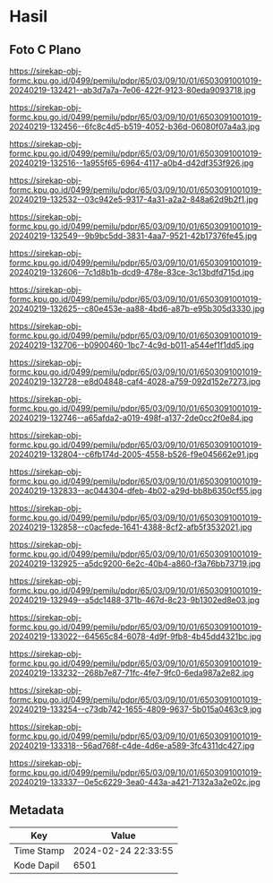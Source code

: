 # Hasil

## Foto C Plano

https://sirekap-obj-formc.kpu.go.id/0499/pemilu/pdpr/65/03/09/10/01/6503091001019-20240219-132421--ab3d7a7a-7e06-422f-9123-80eda9093718.jpg

https://sirekap-obj-formc.kpu.go.id/0499/pemilu/pdpr/65/03/09/10/01/6503091001019-20240219-132456--6fc8c4d5-b519-4052-b36d-06080f07a4a3.jpg

https://sirekap-obj-formc.kpu.go.id/0499/pemilu/pdpr/65/03/09/10/01/6503091001019-20240219-132516--1a955f65-6964-4117-a0b4-d42df353f926.jpg

https://sirekap-obj-formc.kpu.go.id/0499/pemilu/pdpr/65/03/09/10/01/6503091001019-20240219-132532--03c942e5-9317-4a31-a2a2-848a62d9b2f1.jpg

https://sirekap-obj-formc.kpu.go.id/0499/pemilu/pdpr/65/03/09/10/01/6503091001019-20240219-132549--9b9bc5dd-3831-4aa7-9521-42b17376fe45.jpg

https://sirekap-obj-formc.kpu.go.id/0499/pemilu/pdpr/65/03/09/10/01/6503091001019-20240219-132606--7c1d8b1b-dcd9-478e-83ce-3c13bdfd715d.jpg

https://sirekap-obj-formc.kpu.go.id/0499/pemilu/pdpr/65/03/09/10/01/6503091001019-20240219-132625--c80e453e-aa88-4bd6-a87b-e95b305d3330.jpg

https://sirekap-obj-formc.kpu.go.id/0499/pemilu/pdpr/65/03/09/10/01/6503091001019-20240219-132706--b0900460-1bc7-4c9d-b011-a544ef1f1dd5.jpg

https://sirekap-obj-formc.kpu.go.id/0499/pemilu/pdpr/65/03/09/10/01/6503091001019-20240219-132728--e8d04848-caf4-4028-a759-092d152e7273.jpg

https://sirekap-obj-formc.kpu.go.id/0499/pemilu/pdpr/65/03/09/10/01/6503091001019-20240219-132746--a65afda2-a019-498f-a137-2de0cc2f0e84.jpg

https://sirekap-obj-formc.kpu.go.id/0499/pemilu/pdpr/65/03/09/10/01/6503091001019-20240219-132804--c6fb174d-2005-4558-b526-f9e045662e91.jpg

https://sirekap-obj-formc.kpu.go.id/0499/pemilu/pdpr/65/03/09/10/01/6503091001019-20240219-132833--ac044304-dfeb-4b02-a29d-bb8b6350cf55.jpg

https://sirekap-obj-formc.kpu.go.id/0499/pemilu/pdpr/65/03/09/10/01/6503091001019-20240219-132858--c0acfede-1641-4388-8cf2-afb5f3532021.jpg

https://sirekap-obj-formc.kpu.go.id/0499/pemilu/pdpr/65/03/09/10/01/6503091001019-20240219-132925--a5dc9200-6e2c-40b4-a860-f3a76bb73719.jpg

https://sirekap-obj-formc.kpu.go.id/0499/pemilu/pdpr/65/03/09/10/01/6503091001019-20240219-132949--a5dc1488-371b-467d-8c23-9b1302ed8e03.jpg

https://sirekap-obj-formc.kpu.go.id/0499/pemilu/pdpr/65/03/09/10/01/6503091001019-20240219-133022--64565c84-6078-4d9f-9fb8-4b45dd4321bc.jpg

https://sirekap-obj-formc.kpu.go.id/0499/pemilu/pdpr/65/03/09/10/01/6503091001019-20240219-133232--268b7e87-71fc-4fe7-9fc0-6eda987a2e82.jpg

https://sirekap-obj-formc.kpu.go.id/0499/pemilu/pdpr/65/03/09/10/01/6503091001019-20240219-133254--c73db742-1655-4809-9637-5b015a0463c9.jpg

https://sirekap-obj-formc.kpu.go.id/0499/pemilu/pdpr/65/03/09/10/01/6503091001019-20240219-133318--56ad768f-c4de-4d6e-a589-3fc4311dc427.jpg

https://sirekap-obj-formc.kpu.go.id/0499/pemilu/pdpr/65/03/09/10/01/6503091001019-20240219-133337--0e5c6229-3ea0-443a-a421-7132a3a2e02c.jpg


## Metadata

| Key        | Value               |
| ---------- | ------------------- |
| Time Stamp | 2024-02-24 22:33:55 |
| Kode Dapil | 6501                |



